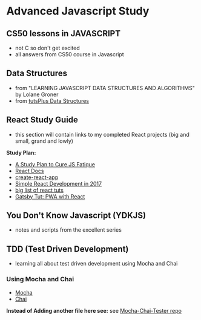 Advanced Javascript Study
=========================

## CS50 lessons in JAVASCRIPT
  * not C so don't get excited
  * all answers from CS50 course in Javascript

## Data Structures
  * from "LEARNING JAVASCRIPT DATA STRUCTURES AND ALGORITHMS" by Lolane Groner
  * from [tutsPlus Data Structures](https://code.tutsplus.com/series/data-structures-in-javascript--cms-772)

## React Study Guide
  * this section will contain links to my completed React projects (big and small, grand and lowly)

  **Study Plan:**
  * [A Study Plan to Cure JS Fatique](https://medium.freecodecamp.com/a-study-plan-to-cure-javascript-fatigue-8ad3a54f2eb1 )
  * [React Docs](https://facebook.github.io/react/)
  * [create-react-app]( https://github.com/facebookincubator/create-react-app)
  * [Simple React Development in 2017]( https://hackernoon.com/simple-react-development-in-2017-113bd563691f)
  * [big list of react tuts]( https://github.com/markerikson/react-redux-links)
  * [Gatsby Tut: PWA with React](https://www.gatsbyjs.org/tutorial/)

## You Don't Know Javascript (YDKJS)
  * notes and scripts from the excellent series

## TDD (Test Driven Development)
  * learning all about test driven development using Mocha and Chai

### Using Mocha and Chai
  * [Mocha](https://mochajs.org/)
  * [Chai](http://chaijs.com/)

  **Instead of Adding another file here see:**
  see [Mocha-Chai-Tester repo](https://github.com/Cyclokitty/Mocha-Chai-Tester)
